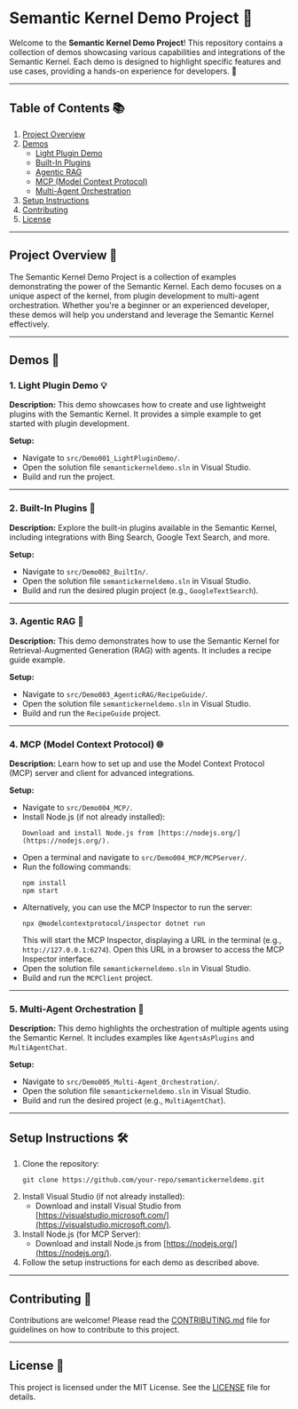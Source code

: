 # Semantic Kernel Demo Project 🌟

Welcome to the **Semantic Kernel Demo Project**! This repository contains a collection of demos showcasing various capabilities and integrations of the Semantic Kernel. Each demo is designed to highlight specific features and use cases, providing a hands-on experience for developers. 🚀

---

## Table of Contents 📚

1. [Project Overview](#project-overview)
2. [Demos](#demos)
   - [Light Plugin Demo](#light-plugin-demo)
   - [Built-In Plugins](#built-in-plugins)
   - [Agentic RAG](#agentic-rag)
   - [MCP (Model Context Protocol)](#mcp-model-context-protocol)
   - [Multi-Agent Orchestration](#multi-agent-orchestration)
3. [Setup Instructions](#setup-instructions)
4. [Contributing](#contributing)
5. [License](#license)

---

## Project Overview 📝

The Semantic Kernel Demo Project is a collection of examples demonstrating the power of the Semantic Kernel. Each demo focuses on a unique aspect of the kernel, from plugin development to multi-agent orchestration. Whether you're a beginner or an experienced developer, these demos will help you understand and leverage the Semantic Kernel effectively.

---

## Demos 🎥

### 1. Light Plugin Demo 💡

**Description:**
This demo showcases how to create and use lightweight plugins with the Semantic Kernel. It provides a simple example to get started with plugin development.

**Setup:**
- Navigate to `src/Demo001_LightPluginDemo/`.
- Open the solution file `semantickerneldemo.sln` in Visual Studio.
- Build and run the project.

---

### 2. Built-In Plugins 🔌

**Description:**
Explore the built-in plugins available in the Semantic Kernel, including integrations with Bing Search, Google Text Search, and more.

**Setup:**
- Navigate to `src/Demo002_BuiltIn/`.
- Open the solution file `semantickerneldemo.sln` in Visual Studio.
- Build and run the desired plugin project (e.g., `GoogleTextSearch`).

---

### 3. Agentic RAG 📖

**Description:**
This demo demonstrates how to use the Semantic Kernel for Retrieval-Augmented Generation (RAG) with agents. It includes a recipe guide example.

**Setup:**
- Navigate to `src/Demo003_AgenticRAG/RecipeGuide/`.
- Open the solution file `semantickerneldemo.sln` in Visual Studio.
- Build and run the `RecipeGuide` project.

---

### 4. MCP (Model Context Protocol) 🌐

**Description:**
Learn how to set up and use the Model Context Protocol (MCP) server and client for advanced integrations.

**Setup:**
- Navigate to `src/Demo004_MCP/`.
- Install Node.js (if not already installed):
  ```
  Download and install Node.js from [https://nodejs.org/](https://nodejs.org/).
  ```
- Open a terminal and navigate to `src/Demo004_MCP/MCPServer/`.
- Run the following commands:
  ```
  npm install
  npm start
  ```
- Alternatively, you can use the MCP Inspector to run the server:
  ```
  npx @modelcontextprotocol/inspector dotnet run
  ```
  This will start the MCP Inspector, displaying a URL in the terminal (e.g., `http://127.0.0.1:6274`). Open this URL in a browser to access the MCP Inspector interface.
- Open the solution file `semantickerneldemo.sln` in Visual Studio.
- Build and run the `MCPClient` project.

---

### 5. Multi-Agent Orchestration 🤖

**Description:**
This demo highlights the orchestration of multiple agents using the Semantic Kernel. It includes examples like `AgentsAsPlugins` and `MultiAgentChat`.

**Setup:**
- Navigate to `src/Demo005_Multi-Agent_Orchestration/`.
- Open the solution file `semantickerneldemo.sln` in Visual Studio.
- Build and run the desired project (e.g., `MultiAgentChat`).

---

## Setup Instructions 🛠️

1. Clone the repository:
   ```
   git clone https://github.com/your-repo/semantickerneldemo.git
   ```
2. Install Visual Studio (if not already installed):
   - Download and install Visual Studio from [https://visualstudio.microsoft.com/](https://visualstudio.microsoft.com/).
3. Install Node.js (for MCP Server):
   - Download and install Node.js from [https://nodejs.org/](https://nodejs.org/).
4. Follow the setup instructions for each demo as described above.

---

## Contributing 🤝

Contributions are welcome! Please read the [CONTRIBUTING.md](CONTRIBUTING.md) file for guidelines on how to contribute to this project.

---

## License 📄

This project is licensed under the MIT License. See the [LICENSE](LICENSE) file for details.